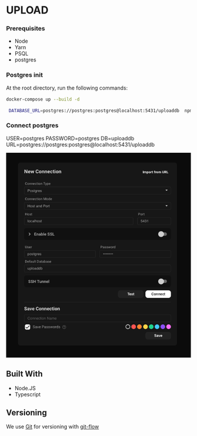 # UPLOAD
### Prerequisites

- Node
- Yarn
- PSQL
- postgres

### Postgres init

At the root directory, run the following commands:

```sh
docker-compose up --build -d
```

```sh
 DATABASE_URL=postgres://postgres:postgres@localhost:5431/uploaddb  npm run migrate up
```

### Connect postgres

USER=postgres
PASSWORD=postgres
DB=uploaddb
URL=postgres://postgres:postgres@localhost:5431/uploaddb

<p align="center">
    <img src="./connect-postgres.png" />
</p>

## Built With

- Node.JS
- Typescript

## Versioning

We use [Git](https://git-scm.com/doc) for versioning with [git-flow](https://medium.com/trainingcenter/utilizando-o-fluxo-git-flow-e63d5e0d5e04)
